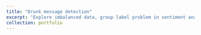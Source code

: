 ```yaml
---
title: "Drunk message detection"
excerpt: "Explore imbalanced data, group label problem in sentiment analysis to diagnose alcohol addiction based on chatting messages. "
collection: portfolio
---
```


